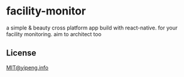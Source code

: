 # facility-monitor
a simple &amp; beauty cross platform app build with react-native. for your facility monitoring. aim to architect too

## License
MIT@yipeng.info
